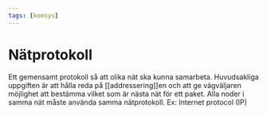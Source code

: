 ```yaml
---
tags: [komsys]
---
```

# Nätprotokoll
Ett gemensamt protokoll så att olika nät ska kunna samarbeta. Huvudsakliga uppgiften är att hålla reda på [[addressering]]en och att ge vägväljaren möjlighet att bestämma vilket som är nästa nät för ett paket. Alla noder i samma nät måste använda samma nätprotokoll.
Ex: Internet protocol (IP)